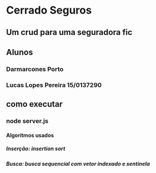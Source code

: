 # Cerrado Seguros
## Um crud para uma seguradora fic
##  Alunos
### Darmarcones Porto 
### Lucas Lopes Pereira 15/0137290


## como executar
### node server.js


#### Algoritmos usados
##### Inserção: insertion sort
##### Busca: busca sequencial com vetor indexado e sentinela

